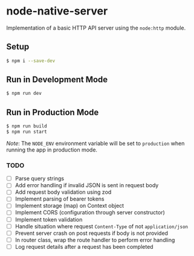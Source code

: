 # node-native-server
Implementation of a basic HTTP API server using the `node:http` module.

## Setup
```bash
$ npm i --save-dev
```

## Run in Development Mode
```bash
$ npm run dev
```

## Run in Production Mode
```bash
$ npm run build
$ npm run start
```
*Note*: The `NODE_ENV` environment variable will be set to `production` when running the app in production mode.

### TODO
- [ ] Parse query strings
- [ ] Add error handling if invalid JSON is sent in request body
- [ ] Add request body validation using zod
- [ ] Implement parsing of bearer tokens
- [ ] Implement storage (map) on Context object
- [ ] Implement CORS (configuration through server constructor)
- [ ] Implement token validation
- [ ] Handle situation where request `Content-Type` of not `application/json`
- [ ] Prevent server crash on post requests if body is not provided
- [ ] In router class, wrap the route handler to perform error handling
- [ ] Log request details after a request has been completed